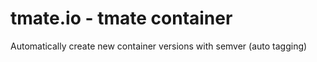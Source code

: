 # tmate.io - tmate container

Automatically create new container versions with semver (auto tagging)